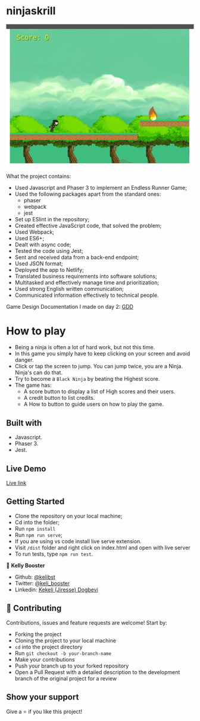 

# ninjaskrill

![App Demo](src/assets/img/screenshot.gif)


What the project contains:

- Used Javascript and Phaser 3 to implement an Endless Runner Game;
- Used the following packages apart from the standard ones:
  - phaser
  - webpack
  - jest
- Set up ESlint in the repository;
- Created effective JavaScript code, that solved the problem;
- Used Webpack;
- Used ES6+;
- Dealt with async code;
- Tested the code using Jest;
- Sent and received data from a back-end endpoint;
- Used JSON format;
- Deployed the app to Netlify;
- Translated business requirements into software solutions;
- Multitasked and effectively manage time and prioritization;
- Used strong English written communication;
- Communicated information effectively to technical people.

Game Design Documentation I made on day 2: [GDD](src/assets/gdd.md)


# How to play

- Being a ninja is often a lot of hard work, but not this time. 
- In this game you simply have to keep clicking on your screen and avoid danger.
- Click or tap the screen to jump. You can jump twice, you are a Ninja. Ninja's can do that.
- Try to become a `Black Ninja` by beating the Highest score.
- The game has:
    - A score button to display a list of High scores and their users.
    - A credit button to list credits.
    - A How to button to guide users on how to play the game.

## Built with

- Javascript.
- Phaser 3.
- Jest.

## Live Demo

[Live link](https://raw.githack.com/kelibst/ninjaskrill/feature/dist/index.html)

## Getting Started

- Clone the repository on your local machine;
- Cd into the folder;
- Run `npm install`
- Run `npm run serve`;
- If you are using vs code install live serve extension.
- Visit `/dist` folder and right click on index.html and open with live server
- To run tests, type `npm run test`.




👤 **Kelly Booster**

- Github: [@kelibst](https://github.com/kelibst)
- Twitter: [@keli_booster](https://twitter.com/keli_booster)
- Linkedin: [Kekeli (Jiresse) Dogbevi
](https://www.linkedin.com/in/kekeli-dogbevi-jiresse/)

## 🤝 Contributing

Contributions, issues and feature requests are welcome! Start by:

- Forking the project
- Cloning the project to your local machine
- `cd` into the project directory
- Run `git checkout -b your-branch-name`
- Make your contributions
- Push your branch up to your forked repository
- Open a Pull Request with a detailed description to the development branch of the original project for a review

## Show your support

Give a ⭐️ if you like this project!
